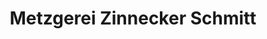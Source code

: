 ---
title: "Metzgerei Zinnecker Schmitt"
url: /rheinboellen/metzgerei-zinnecker-schmitt/
shop: Metzgerei
---